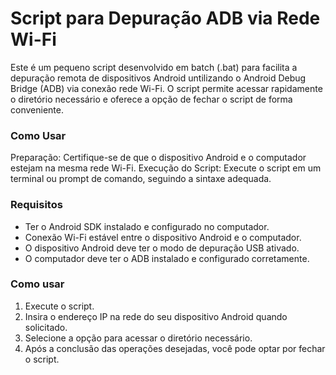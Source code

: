 # Script para Depuração ADB via Rede Wi-Fi

Este é um pequeno script desenvolvido em batch (.bat) para facilita a depuração remota de dispositivos Android untilizando o Android Debug Bridge (ADB) via conexão rede Wi-Fi. O script permite acessar rapidamente o diretório necessário e oferece a opção de fechar o script de forma conveniente.

### Como Usar
Preparação: Certifique-se de que o dispositivo Android e o computador estejam na mesma rede Wi-Fi.
Execução do Script: Execute o script em um terminal ou prompt de comando, seguindo a sintaxe adequada.

### Requisitos
- Ter o Android SDK instalado e configurado no computador.
- Conexão Wi-Fi estável entre o dispositivo Android e o computador.
- O dispositivo Android deve ter o modo de depuração USB ativado.
- O computador deve ter o ADB instalado e configurado corretamente.

### Como usar
1. Execute o script.
2. Insira o endereço IP na rede do seu dispositivo Android quando solicitado.
3. Selecione a opção para acessar o diretório necessário.
4. Após a conclusão das operações desejadas, você pode optar por fechar o script.
